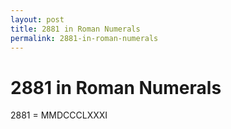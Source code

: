 ```yaml
---
layout: post
title: 2881 in Roman Numerals
permalink: 2881-in-roman-numerals
---
```


# 2881 in Roman Numerals

2881 = MMDCCCLXXXI
